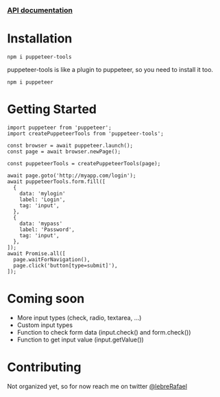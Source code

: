 ### [API documentation](https://github.com/lebreRafael/puppeteer-tools/blob/master/api.md)

# Installation
```
npm i puppeteer-tools
```

puppeteer-tools is like a plugin to puppeteer, so you need to install it too.
```
npm i puppeteer
```


# Getting Started
```
import puppeteer from 'puppeteer';
import createPuppeteerTools from 'puppeteer-tools';

const browser = await puppeteer.launch();
const page = await browser.newPage();

const puppeteerTools = createPuppeteerTools(page);

await page.goto('http://myapp.com/login');
await puppeteerTools.form.fill([
  {
    data: 'mylogin'
    label: 'Login',
    tag: 'input',
  },
  {
    data: 'mypass'
    label: 'Password',
    tag: 'input',
  },
]);
await Promise.all([
  page.waitForNavigation(),
  page.click('button[type=submit]'),
]);
```

# Coming soon
* More input types (check, radio, textarea, ...)
* Custom input types
* Function to check form data (input.check() and form.check())
* Function to get input value (input.getValue())

# Contributing
Not organized yet, so for now reach me on twitter [@lebreRafael](https://twitter.com/lebreRafael)
